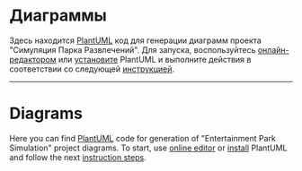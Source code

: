 # Диаграммы

Здесь находится [PlantUML](https://plantuml.com/) код для генерации диаграмм проекта "Симуляция Парка Развлечений".
Для запуска, воспользуйтесь [онлайн-редактором](http://www.plantuml.com/plantuml/uml/SyfFKj2rKt3CoKnELR1Io4ZDoSa70000) или [установите](https://plantuml.com/download) PlantUML и выполните действия в соответствии со следующей [инструкцией](https://plantuml.com/command-line).

--------------------------

# Diagrams 

Here you can find [PlantUML](https://plantuml.com/) code for generation of "Entertainment Park Simulation" project diagrams.
To start, use [online editor](http://www.plantuml.com/plantuml/uml/SyfFKj2rKt3CoKnELR1Io4ZDoSa70000) or [install](https://plantuml.com/download) PlantUML and follow the next [instruction steps](https://plantuml.com/command-line).